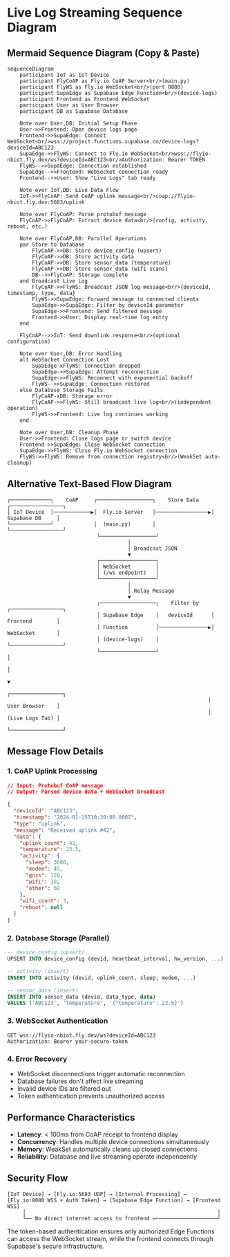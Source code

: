 # Live Log Streaming Sequence Diagram

## Mermaid Sequence Diagram (Copy & Paste)

```mermaid
sequenceDiagram
    participant IoT as IoT Device
    participant FlyCoAP as Fly.io CoAP Server<br/>(main.py)
    participant FlyWS as Fly.io WebSocket<br/>(port 8080)
    participant SupaEdge as Supabase Edge Function<br/>(device-logs)
    participant Frontend as Frontend WebSocket
    participant User as User Browser
    participant DB as Supabase Database

    Note over User,DB: Initial Setup Phase
    User->>Frontend: Open device logs page
    Frontend->>SupaEdge: Connect WebSocket<br/>wss://project.functions.supabase.co/device-logs?deviceId=ABC123
    SupaEdge->>FlyWS: Connect to Fly.io WebSocket<br/>wss://flyio-nbiot.fly.dev/ws?deviceId=ABC123<br/>Authorization: Bearer TOKEN
    FlyWS-->>SupaEdge: Connection established
    SupaEdge-->>Frontend: WebSocket connection ready
    Frontend-->>User: Show "Live Logs" tab ready

    Note over IoT,DB: Live Data Flow
    IoT->>FlyCoAP: Send CoAP uplink message<br/>coap://flyio-nbiot.fly.dev:5683/uplink
    
    Note over FlyCoAP: Parse protobuf message
    FlyCoAP->>FlyCoAP: Extract device data<br/>(config, activity, reboot, etc.)
    
    Note over FlyCoAP,DB: Parallel Operations
    par Store to Database
        FlyCoAP->>DB: Store device_config (upsert)
        FlyCoAP->>DB: Store activity data
        FlyCoAP->>DB: Store sensor_data (temperature)
        FlyCoAP->>DB: Store sensor_data (wifi scans)
        DB-->>FlyCoAP: Storage complete
    and Broadcast Live Log
        FlyCoAP->>FlyWS: Broadcast JSON log message<br/>{deviceId, timestamp, type, data}
        FlyWS->>SupaEdge: Forward message to connected clients
        SupaEdge->>SupaEdge: Filter by deviceId parameter
        SupaEdge->>Frontend: Send filtered message
        Frontend->>User: Display real-time log entry
    end
    
    FlyCoAP-->>IoT: Send downlink response<br/>(optional configuration)

    Note over User,DB: Error Handling
    alt WebSocket Connection Lost
        SupaEdge-xFlyWS: Connection dropped
        SupaEdge->>SupaEdge: Attempt reconnection
        SupaEdge->>FlyWS: Reconnect with exponential backoff
        FlyWS-->>SupaEdge: Connection restored
    else Database Storage Fails
        FlyCoAP-xDB: Storage error
        FlyCoAP->>FlyWS: Still broadcast live log<br/>(independent operation)
        FlyWS->>Frontend: Live log continues working
    end

    Note over User,DB: Cleanup Phase
    User->>Frontend: Close logs page or switch device
    Frontend->>SupaEdge: Close WebSocket connection
    SupaEdge->>FlyWS: Close Fly.io WebSocket connection
    FlyWS->>FlyWS: Remove from connection registry<br/>(WeakSet auto-cleanup)
```

## Alternative Text-Based Flow Diagram

```
┌─────────────┐    CoAP     ┌──────────────────┐    Store Data    ┌─────────────────┐
│ IoT Device  │────────────▶│  Fly.io Server   │─────────────────▶│ Supabase DB     │
└─────────────┘             │  (main.py)       │                  └─────────────────┘
                             └──────────────────┘
                                       │
                                       │ Broadcast JSON
                                       ▼
                             ┌──────────────────┐
                             │ WebSocket        │
                             │ (/ws endpoint)   │
                             └──────────────────┘
                                       │
                                       │ Relay Message
                                       ▼
                             ┌──────────────────┐    Filter by     ┌─────────────────┐
                             │ Supabase Edge    │   deviceId      │ Frontend        │
                             │ Function         │────────────────▶│ WebSocket       │
                             │ (device-logs)    │                  └─────────────────┘
                             └──────────────────┘                           │
                                                                           │
                                                                           ▼
                                                                 ┌─────────────────┐
                                                                 │ User Browser    │
                                                                 │ (Live Logs Tab) │
                                                                 └─────────────────┘
```

## Message Flow Details

### 1. CoAP Uplink Processing
```json
// Input: Protobuf CoAP message
// Output: Parsed device data + WebSocket broadcast

{
  "deviceId": "ABC123",
  "timestamp": "2024-01-15T10:30:00.000Z",
  "type": "uplink",
  "message": "Received uplink #42",
  "data": {
    "uplink_count": 42,
    "temperature": 23.5,
    "activity": {
      "sleep": 3600,
      "modem": 45,
      "gnss": 120,
      "wifi": 30,
      "other": 60
    },
    "wifi_count": 3,
    "reboot": null
  }
}
```

### 2. Database Storage (Parallel)
```sql
-- device_config (upsert)
UPSERT INTO device_config (devid, heartbeat_interval, hw_version, ...)

-- activity (insert)
INSERT INTO activity (devid, uplink_count, sleep, modem, ...)

-- sensor_data (insert)
INSERT INTO sensor_data (devid, data_type, data)
VALUES ('ABC123', 'temperature', '{"temperature": 23.5}')
```

### 3. WebSocket Authentication
```http
GET wss://flyio-nbiot.fly.dev/ws?deviceId=ABC123
Authorization: Bearer your-secure-token
```

### 4. Error Recovery
- WebSocket disconnections trigger automatic reconnection
- Database failures don't affect live streaming
- Invalid device IDs are filtered out
- Token authentication prevents unauthorized access

## Performance Characteristics

- **Latency**: < 100ms from CoAP receipt to frontend display
- **Concurrency**: Handles multiple device connections simultaneously  
- **Memory**: WeakSet automatically cleans up closed connections
- **Reliability**: Database and live streaming operate independently

## Security Flow

```
[IoT Device] → [Fly.io:5683 UDP] → [Internal Processing] → [Fly.io:8080 WSS + Auth Token] → [Supabase Edge Function] → [Frontend WSS]
     │                                                              │
     └── No direct internet access to frontend ←────────────────────┘
```

The token-based authentication ensures only authorized Edge Functions can access the WebSocket stream, while the frontend connects through Supabase's secure infrastructure.